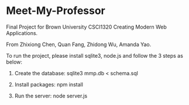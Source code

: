 Meet-My-Professor
=================

Final Project for Brown University CSCI1320 Creating Modern Web Applications.

From Zhixiong Chen, Quan Fang, Zhidong Wu, Amanda Yao.

To run the project, please install sqlite3, node.js and follow the 3 steps as below:

1.	Create the database:
	sqlite3 mmp.db < schema.sql

2. 	Install packages:
	npm install

3.	Run the server:
	node server.js
